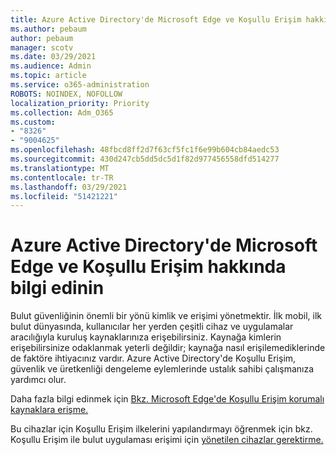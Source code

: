 ```yaml
---
title: Azure Active Directory'de Microsoft Edge ve Koşullu Erişim hakkında bilgi edinin
ms.author: pebaum
author: pebaum
manager: scotv
ms.date: 03/29/2021
ms.audience: Admin
ms.topic: article
ms.service: o365-administration
ROBOTS: NOINDEX, NOFOLLOW
localization_priority: Priority
ms.collection: Adm_O365
ms.custom:
- "8326"
- "9004625"
ms.openlocfilehash: 48fbcd8ff2d7f63cf5fc1f6e99b604cb84aedc53
ms.sourcegitcommit: 430d247cb5dd5dc5d1f82d977456558dfd514277
ms.translationtype: MT
ms.contentlocale: tr-TR
ms.lasthandoff: 03/29/2021
ms.locfileid: "51421221"
---
```

# <a name="learn-about-microsoft-edge-and-conditional-access-in-azure-active-directory"></a>Azure Active Directory'de Microsoft Edge ve Koşullu Erişim hakkında bilgi edinin

Bulut güvenliğinin önemli bir yönü kimlik ve erişimi yönetmektir. İlk mobil, ilk bulut dünyasında, kullanıcılar her yerden çeşitli cihaz ve uygulamalar aracılığıyla kuruluş kaynaklarınıza erişebilirsiniz. Kaynağa kimlerin erişebilirsinize odaklanmak yeterli değildir; kaynağa nasıl erişilemediklerinde de faktöre ihtiyacınız vardır. Azure Active Directory'de Koşullu Erişim, güvenlik ve üretkenliği dengeleme eylemlerinde ustalık sahibi çalışmanıza yardımcı olur.

Daha fazla bilgi edinmek için [Bkz. Microsoft Edge'de Koşullu Erişim korumalı kaynaklara erişme.](https://go.microsoft.com/fwlink/?linkid=2152158)

Bu cihazlar için Koşullu Erişim ilkelerini yapılandırmayı öğrenmek için bkz. Koşullu Erişim ile bulut uygulaması erişimi için [yönetilen cihazlar gerektirme.](https://go.microsoft.com/fwlink/?linkid=2137682)